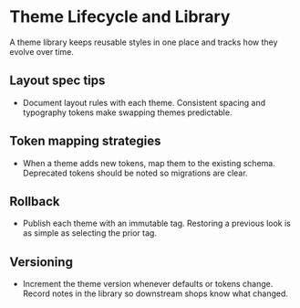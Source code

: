 # Theme Lifecycle and Library

A theme library keeps reusable styles in one place and tracks how they evolve over time.

## Layout spec tips
- Document layout rules with each theme. Consistent spacing and typography tokens make swapping themes predictable.

## Token mapping strategies
- When a theme adds new tokens, map them to the existing schema. Deprecated tokens should be noted so migrations are clear.

## Rollback
- Publish each theme with an immutable tag. Restoring a previous look is as simple as selecting the prior tag.

## Versioning
- Increment the theme version whenever defaults or tokens change. Record notes in the library so downstream shops know what changed.
